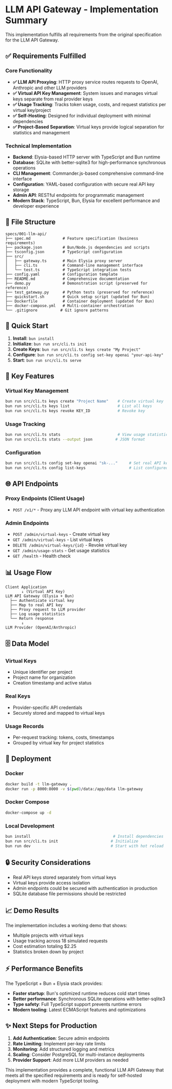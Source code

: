 # LLM API Gateway - Implementation Summary

This implementation fulfills all requirements from the original specification for the LLM API Gateway.

## ✅ Requirements Fulfilled

### Core Functionality
- **✅ LLM API Proxying**: HTTP proxy service routes requests to OpenAI, Anthropic and other LLM providers
- **✅ Virtual API Key Management**: System issues and manages virtual keys separate from real provider keys
- **✅ Usage Tracking**: Tracks token usage, costs, and request statistics per virtual key/project
- **✅ Self-Hosting**: Designed for individual deployment with minimal dependencies
- **✅ Project-Based Separation**: Virtual keys provide logical separation for statistics and management

### Technical Implementation
- **Backend**: Elysia-based HTTP server with TypeScript and Bun runtime
- **Database**: SQLite with better-sqlite3 for high-performance synchronous operations
- **CLI Management**: Commander.js-based comprehensive command-line interface
- **Configuration**: YAML-based configuration with secure real API key storage
- **Admin API**: RESTful endpoints for programmatic management
- **Modern Stack**: TypeScript, Bun, Elysia for excellent performance and developer experience

## 📁 File Structure

```
specs/001-llm-api/
├── spec.md              # Feature specification (business requirements)
├── package.json         # Bun/Node.js dependencies and scripts
├── tsconfig.json        # TypeScript configuration
├── src/
│   ├── gateway.ts       # Main Elysia proxy server
│   ├── cli.ts           # Command-line management interface
│   └── test.ts          # TypeScript integration tests
├── config.yaml          # Configuration template
├── README.md            # Comprehensive documentation
├── demo.py              # Demonstration script (preserved for reference)
├── test_gateway.py      # Python tests (preserved for reference)
├── quickstart.sh        # Quick setup script (updated for Bun)
├── Dockerfile           # Container deployment (updated for Bun)
├── docker-compose.yml   # Multi-container orchestration
└── .gitignore          # Git ignore patterns
```

## 🚀 Quick Start

1. **Install**: `bun install`
2. **Initialize**: `bun run src/cli.ts init`
3. **Create Keys**: `bun run src/cli.ts keys create "My Project"`
4. **Configure**: `bun run src/cli.ts config set-key openai "your-api-key"`
5. **Start**: `bun run src/cli.ts serve`

## 🔧 Key Features

### Virtual Key Management
```bash
bun run src/cli.ts keys create "Project Name"    # Create virtual key
bun run src/cli.ts keys list                     # List all keys
bun run src/cli.ts keys revoke KEY_ID            # Revoke key
```

### Usage Tracking
```bash
bun run src/cli.ts stats                         # View usage statistics
bun run src/cli.ts stats --output json          # JSON format
```

### Configuration
```bash
bun run src/cli.ts config set-key openai "sk-..."     # Set real API key
bun run src/cli.ts config list-keys                   # List configured keys
```

## 🌐 API Endpoints

### Proxy Endpoints (Client Usage)
- `POST /v1/*` - Proxy any LLM API endpoint with virtual key authentication

### Admin Endpoints
- `POST /admin/virtual-keys` - Create virtual key
- `GET /admin/virtual-keys` - List virtual keys
- `DELETE /admin/virtual-keys/{id}` - Revoke virtual key
- `GET /admin/usage-stats` - Get usage statistics
- `GET /health` - Health check

## 📊 Usage Flow

```
Client Application
       ↓ (Virtual API Key)
LLM API Gateway (Elysia + Bun)
  ├── Authenticate virtual key
  ├── Map to real API key
  ├── Proxy request to LLM provider
  ├── Log usage statistics
  └── Return response
       ↓
LLM Provider (OpenAI/Anthropic)
```

## 🗄️ Data Model

### Virtual Keys
- Unique identifier per project
- Project name for organization
- Creation timestamp and active status

### Real Keys
- Provider-specific API credentials
- Securely stored and mapped to virtual keys

### Usage Records
- Per-request tracking: tokens, costs, timestamps
- Grouped by virtual key for project statistics

## 🐳 Deployment

### Docker
```bash
docker build -t llm-gateway .
docker run -p 8000:8000 -v $(pwd)/data:/app/data llm-gateway
```

### Docker Compose
```bash
docker-compose up -d
```

### Local Development
```bash
bun install                                    # Install dependencies
bun run src/cli.ts init                       # Initialize
bun run dev                                   # Start with hot reload
```

## 🔒 Security Considerations

- Real API keys stored separately from virtual keys
- Virtual keys provide access isolation
- Admin endpoints could be secured with authentication in production
- SQLite database file permissions should be restricted

## 📈 Demo Results

The implementation includes a working demo that shows:
- Multiple projects with virtual keys
- Usage tracking across 18 simulated requests
- Cost estimation totaling $2.25
- Statistics broken down by project

## ⚡ Performance Benefits

The TypeScript + Bun + Elysia stack provides:
- **Faster startup**: Bun's optimized runtime reduces cold start times
- **Better performance**: Synchronous SQLite operations with better-sqlite3
- **Type safety**: Full TypeScript support prevents runtime errors
- **Modern tooling**: Latest ECMAScript features and optimizations

## ✨ Next Steps for Production

1. **Add Authentication**: Secure admin endpoints
2. **Rate Limiting**: Implement per-key rate limits
3. **Monitoring**: Add structured logging and metrics
4. **Scaling**: Consider PostgreSQL for multi-instance deployments
5. **Provider Support**: Add more LLM providers as needed

This implementation provides a complete, functional LLM API Gateway that meets all the specified requirements and is ready for self-hosted deployment with modern TypeScript tooling.